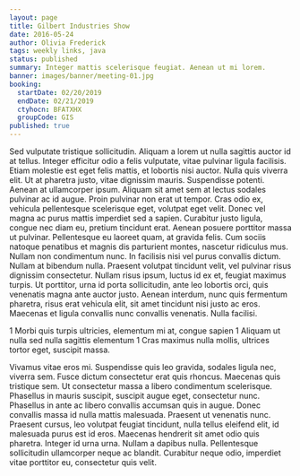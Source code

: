 ```yaml
---
layout: page
title: Gilbert Industries Show
date: 2016-05-24
author: Olivia Frederick
tags: weekly links, java
status: published
summary: Integer mattis scelerisque feugiat. Aenean ut mi lorem.
banner: images/banner/meeting-01.jpg
booking:
  startDate: 02/20/2019
  endDate: 02/21/2019
  ctyhocn: BFATXHX
  groupCode: GIS
published: true
---
```

Sed vulputate tristique sollicitudin. Aliquam a lorem ut nulla sagittis auctor id at tellus. Integer efficitur odio a felis vulputate, vitae pulvinar ligula facilisis. Etiam molestie est eget felis mattis, et lobortis nisi auctor. Nulla quis viverra elit. Ut at pharetra justo, vitae dignissim mauris. Suspendisse potenti. Aenean at ullamcorper ipsum. Aliquam sit amet sem at lectus sodales pulvinar ac id augue. Proin pulvinar non erat ut tempor. Cras odio ex, vehicula pellentesque scelerisque eget, volutpat eget velit. Donec vel magna ac purus mattis imperdiet sed a sapien. Curabitur justo ligula, congue nec diam eu, pretium tincidunt erat. Aenean posuere porttitor massa ut pulvinar. Pellentesque eu laoreet quam, at gravida felis. Cum sociis natoque penatibus et magnis dis parturient montes, nascetur ridiculus mus.
Nullam non condimentum nunc. In facilisis nisi vel purus convallis dictum. Nullam at bibendum nulla. Praesent volutpat tincidunt velit, vel pulvinar risus dignissim consectetur. Nullam risus ipsum, luctus id ex et, feugiat maximus turpis. Ut porttitor, urna id porta sollicitudin, ante leo lobortis orci, quis venenatis magna ante auctor justo. Aenean interdum, nunc quis fermentum pharetra, risus erat vehicula elit, sit amet tincidunt nisi justo ac eros. Maecenas et ligula convallis nunc convallis venenatis. Nulla facilisi.

1 Morbi quis turpis ultricies, elementum mi at, congue sapien
1 Aliquam ut nulla sed nulla sagittis elementum
1 Cras maximus nulla mollis, ultrices tortor eget, suscipit massa.

Vivamus vitae eros mi. Suspendisse quis leo gravida, sodales ligula nec, viverra sem. Fusce dictum consectetur erat quis rhoncus. Maecenas quis tristique sem. Ut consectetur massa a libero condimentum scelerisque. Phasellus in mauris suscipit, suscipit augue eget, consectetur nunc. Phasellus in ante ac libero convallis accumsan quis in augue. Donec convallis massa id nulla mattis malesuada. Praesent ut venenatis nunc. Praesent cursus, leo volutpat feugiat tincidunt, nulla tellus eleifend elit, id malesuada purus est id eros. Maecenas hendrerit sit amet odio quis pharetra. Integer id urna urna. Nullam a dapibus nulla. Pellentesque sollicitudin ullamcorper neque ac blandit. Curabitur neque odio, imperdiet vitae porttitor eu, consectetur quis velit.
